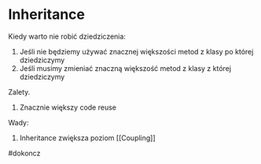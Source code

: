 # Inheritance


Kiedy warto nie robić dziedziczenia:
1. Jeśli nie będziemy używać znacznej większości metod z klasy po której dziedziczymy
2. Jeśli musimy zmieniać znaczną większość metod z klasy z której dziedziczymy

Zalety.
1. Znacznie większy code reuse

Wady:
1. Inheritance zwiększa poziom [[Coupling]]

#dokoncz